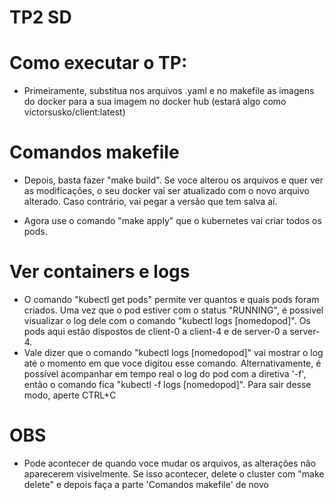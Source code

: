 # TP2 SD

# Como executar o TP:

* Primeiramente, substitua nos arquivos .yaml e no makefile as imagens do docker para a sua imagem no docker hub (estará algo como victorsusko/client:latest)

# Comandos makefile

* Depois, basta fazer "make build". Se voce alterou os arquivos e quer ver as modificações, o seu docker vai ser atualizado com o novo arquivo alterado. Caso contrário, vai pegar a versão que tem salva aí.

* Agora use o comando "make apply" que o kubernetes vai criar todos os pods.

# Ver containers e logs

* O comando "kubectl get pods" permite ver quantos e quais pods foram criados. Uma vez que o pod estiver com o status "RUNNING", é possivel visualizar o log dele com o comando "kubectl logs [nomedopod]". Os pods aqui estão dispostos de client-0 a client-4 e de server-0 a server-4.
* Vale dizer que o comando "kubectl logs [nomedopod]" vai mostrar o log até o momento em que voce digitou esse comando. Alternativamente, é possível acompanhar em tempo real o log do pod com a diretiva '-f', então o comando fica "kubectl -f logs [nomedopod]". Para sair desse modo, aperte CTRL+C

# OBS

* Pode acontecer de quando voce mudar os arquivos, as alterações não aparecerem visivelmente. Se isso acontecer, delete o cluster com "make delete" e depois faça a parte 'Comandos makefile' de novo
